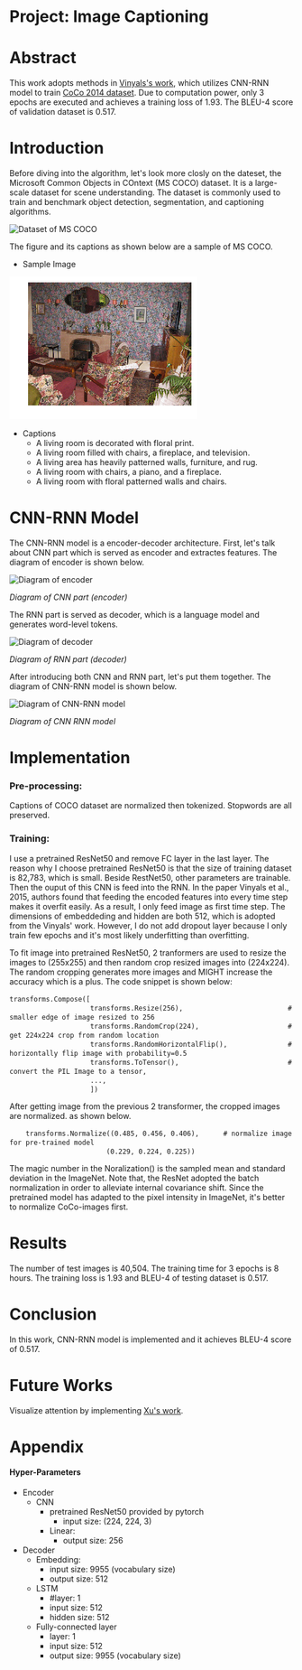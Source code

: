 [dataset]: https://raw.githubusercontent.com/Brandon-HY-Lin/CVND---Image-Captioning-Project/985e1b624ffa27007b01ebec9f544701046d06a6/images/coco-examples.jpg "CoCo 2014"

[dataset_sample_image]: https://github.com/Brandon-HY-Lin/CVND---Image-Captioning-Project/blob/master/images/dataset_sample_1.png "dateset_sample_image"

[image_caption_paper]: https://arxiv.org/pdf/1411.4555.pdf "Paper- Show and Tell: A Neural Image Caption Generator"

[diagram_cnn_rnn_model]: https://raw.githubusercontent.com/Brandon-HY-Lin/CVND---Image-Captioning-Project/985e1b624ffa27007b01ebec9f544701046d06a6/images/encoder-decoder.png "Diagram of CNN-RNN model"

[diagram_cnn_encoder]: https://raw.githubusercontent.com/Brandon-HY-Lin/CVND---Image-Captioning-Project/985e1b624ffa27007b01ebec9f544701046d06a6/images/encoder.png "Diagram of encoder"

[diagram_rnn_decoder]: https://raw.githubusercontent.com/Brandon-HY-Lin/CVND---Image-Captioning-Project/985e1b624ffa27007b01ebec9f544701046d06a6/images/decoder.png "Diagram of decoder"

# Project: Image Captioning

# Abstract
This work adopts methods in [Vinyals's work][image_caption_paper], which utilizes CNN-RNN model to train [CoCo 2014 dataset](http://cocodataset.org/#download). Due to computation power, only 3 epochs are executed and achieves a training loss of 1.93. The BLEU-4 score of validation dataset is 0.517.


# Introduction
Before diving into the algorithm, let's look more closly on the dateset, the Microsoft Common Objects in COntext (MS COCO) dataset. It is a large-scale dataset for scene understanding. The dataset is commonly used to train and benchmark object detection, segmentation, and captioning algorithms.

![Dataset of MS COCO][dataset]


The figure and its captions as shown below are a sample of MS COCO.

* Sample Image

![Sample image of MS COCO dataset][dataset_sample_image]

* Captions
    * A living room is decorated with floral print.
    * A living room filled with chairs, a fireplace, and television. 
    * A living area has heavily patterned walls, furniture, and rug.
    * A living room with chairs, a piano, and a fireplace.
    * A living room with floral patterned walls and chairs.


# CNN-RNN Model
The CNN-RNN model is a encoder-decoder architecture. First, let's talk about CNN part which is served as encoder and extractes features. The diagram of encoder is shown below.

![Diagram of encoder][diagram_cnn_encoder]

_Diagram of CNN part (encoder)_


The RNN part is served as decoder, which is a language model and generates word-level tokens. 

![Diagram of decoder][diagram_rnn_decoder]

_Diagram of RNN part (decoder)_


After introducing both CNN and RNN part, let's put them together. The diagram of CNN-RNN model is shown below.

![Diagram of CNN-RNN model][diagram_cnn_rnn_model]

_Diagram of CNN RNN model_


# Implementation
### Pre-processing:
Captions of COCO dataset are normalized then tokenized. Stopwords are all preserved.


### Training:
I use a pretrained ResNet50 and remove FC layer in the last layer. The reason why I choose pretrained ResNet50 is that the size of training dataset is 82,783, which is small. Beside RestNet50, other parameters are trainable. Then the ouput of this CNN is feed into the RNN. In the paper Vinyals et al., 2015, authors found that feeding the encoded features into every time step makes it overfit easily. As a result, I only feed image as first time step. The dimensions of embeddeding and hidden are both 512, which is adopted from the Vinyals' work. However, I do not add dropout layer because I only train few epochs and it's most likely underfitting than overfitting.

To fit image into pretrained ResNet50, 2 tranformers are used to resize the images to (255x255) and then random crop resized images into (224x224). The random cropping generates more images and MIGHT increase the accuracy which is a plus. The code snippet is shown below:
```
transforms.Compose([ 
                    transforms.Resize(256),                          # smaller edge of image resized to 256
                    transforms.RandomCrop(224),                      # get 224x224 crop from random location
                    transforms.RandomHorizontalFlip(),               # horizontally flip image with probability=0.5
                    transforms.ToTensor(),                           # convert the PIL Image to a tensor,
                    ...,
                    ])
```

After getting image from the previous 2 transformer, the cropped images are normalized. as shown below.
```
    transforms.Normalize((0.485, 0.456, 0.406),      # normalize image for pre-trained model
                        (0.229, 0.224, 0.225))
```
The magic number in the Noralization() is the sampled mean and standard deviation in the ImageNet. Note that, the ResNet adopted the batch normalization in order to alleviate internal covariance shift. Since the pretrained model has adapted to the pixel intensity in ImageNet, it's better to normalize CoCo-images first.


# Results
The number of test images is 40,504. The training time for 3 epochs is 8 hours. The training loss is 1.93 and BLEU-4 of testing dataset is 0.517.


# Conclusion
In this work, CNN-RNN model is implemented and it achieves BLEU-4 score of 0.517.


# Future Works
Visualize attention by implementing [Xu's work](https://arxiv.org/pdf/1502.03044.pdf).


# Appendix
#### Hyper-Parameters

* Encoder
	* CNN
		* pretrained ResNet50 provided by pytorch
            * input size: (224, 224, 3)
        * Linear:
            * output size: 256
* Decoder
    * Embedding:
        * input size: 9955    (vocabulary size)
        * output size: 512
	* LSTM
		* #layer: 1
        * input size: 512
	    * hidden size: 512
	* Fully-connected layer
		* layer: 1
		* input size: 512
		* output size: 9955   (vocabulary size)

